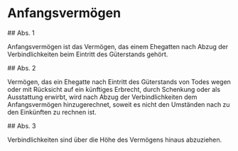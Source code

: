 # Anfangsvermögen



\#\# Abs. 1

 Anfangsvermögen ist das Vermögen, das einem Ehegatten nach Abzug der Verbindlichkeiten beim Eintritt des Güterstands gehört.

\#\# Abs. 2

 Vermögen, das ein Ehegatte nach Eintritt des Güterstands von Todes wegen oder mit Rücksicht auf ein künftiges Erbrecht, durch Schenkung oder als Ausstattung erwirbt, wird nach Abzug der Verbindlichkeiten dem Anfangsvermögen hinzugerechnet, soweit es nicht den Umständen nach zu den Einkünften zu rechnen ist.

\#\# Abs. 3

 Verbindlichkeiten sind über die Höhe des Vermögens hinaus abzuziehen. 

